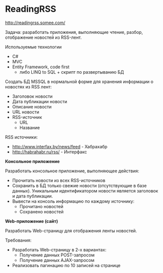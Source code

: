 # ReadingRSS

http://readingrss.somee.com/

Задача: разработать приложения, выполняющие чтение, разбор, отображение новостей из RSS-лент.


Используемые технологии
* С#
* MVC
* Entity Framework, code first
	* либо LINQ to SQL + скрипт по развертыванию БД

	
Создать БД MSSQL в нормальной форме для хранения информации о новостях из RSS лент:
* Заголовок новости
* Дата публикации новости
* Описание новости
* URL новости
* RSS-источник
    * URL
    * Название

RSS источники:
* http://www.interfax.by/news/feed - Хабрахабр
* http://habrahabr.ru/rss/ - Интерфакс


**Консольное приложение**

Разработать консольное приложение, выполняющее действия:
* Прочитать новости из всех RSS-источников
* Сохранить в БД только свежие новости (отсутствующие в базе данных). Уникальным
идентификатором новости является заголовок и дата публикации.
* Вывести на консоль информацию по каждому источнику:
    * Прочитано новостей
    * Сохранено новостей


**Web-приложение (сайт)**

Разработать Web-страницу для отображения ленты новостей.

Требования:
* Разработать Web-страницу в 2-х вариантах:
	* Получение данных POST-запросом
	* Получение данных AJAX-запросом
* Реализовать пагинацию по 10 записей на странице
